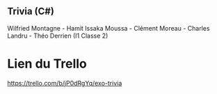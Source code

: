 ## Trivia (C#)
Wilfried Montagne - Hamit Issaka Moussa - Clément Moreau - Charles Landru - Théo Derrien (I1 Classe 2)

# Lien du Trello
https://trello.com/b/jP0dRgYq/exo-trivia
